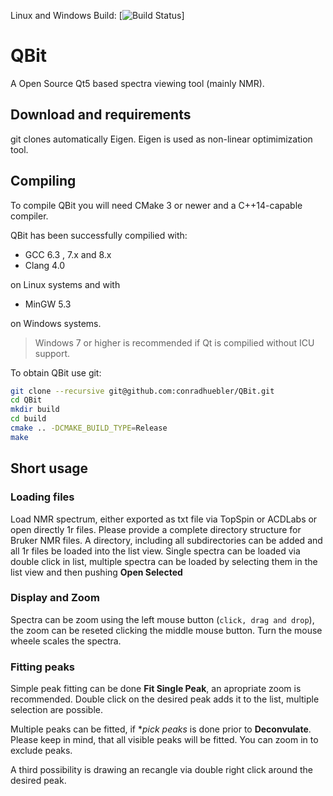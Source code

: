 Linux and Windows Build: [![Build Status](https://github.com/conradhuebler/QBit/workflows/AutomaticBuild/badge.svg)]

# QBit 
A Open Source Qt5 based spectra viewing tool (mainly NMR).

## Download and requirements
git clones automatically Eigen. Eigen is used as non-linear optimimization tool.

## Compiling
To compile QBit you will need CMake 3 or newer and a C++14-capable compiler.

QBit has been successfully compilied with: 
- GCC 6.3 , 7.x and 8.x
- Clang 4.0

on Linux systems and with
- MinGW 5.3

on Windows systems.

> Windows 7 or higher is recommended if Qt is compilied without ICU support.

To obtain QBit use git:
```sh
git clone --recursive git@github.com:conradhuebler/QBit.git
cd QBit
mkdir build
cd build
cmake .. -DCMAKE_BUILD_TYPE=Release
make
```

## Short usage

### Loading files

Load NMR spectrum, either exported as txt file via TopSpin or ACDLabs or open directly 1r files. Please provide a complete directory structure for Bruker NMR files. A directory, including all subdirectories can be added and all 1r files be loaded into the list view. Single spectra can be loaded via double click in list, multiple spectra can be loaded by selecting them in the list view and then pushing **Open Selected**

### Display and Zoom

Spectra can be zoom using the left mouse button (`click, drag and drop`), the zoom can be reseted clicking the middle mouse button. Turn the mouse wheele scales the spectra.

### Fitting peaks

Simple peak fitting can be done **Fit Single Peak**, an apropriate zoom is recommended. Double click on the desired peak adds it to the list, multiple selection are possible. 

Multiple peaks can be fitted, if **pick peaks* is done prior to **Deconvulate**. Please keep in mind, that all visible peaks will be fitted. You can zoom in to exclude peaks.

A third possibility is drawing an recangle via double right click around the desired peak.

